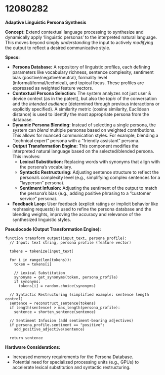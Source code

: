 # 12080282

**Adaptive Linguistic Persona Synthesis**

**Concept:** Extend contextual language processing to synthesize and dynamically apply ‘linguistic personas’ to the interpreted natural language. This moves beyond simply *understanding* the input to actively *modifying* the output to reflect a desired communicative style.

**Specs:**

*   **Persona Database:** A repository of linguistic profiles, each defining parameters like vocabulary richness, sentence complexity, sentiment bias (positive/negative/neutral), formality level (informal/formal/technical), and topical focus. These profiles are expressed as weighted feature vectors.
*   **Contextual Persona Selection:** The system analyzes not just user & device context (as in the patent), but also the *topic* of the conversation and the *intended audience* (determined through previous interactions or explicitly specified).  A similarity metric (cosine similarity, Euclidean distance) is used to identify the most appropriate persona from the database.
*   **Dynamic Persona Blending:** Instead of selecting a single persona, the system can *blend* multiple personas based on weighted contributions. This allows for nuanced communication styles.  For example, blending a “technical expert” persona with a “friendly assistant” persona.
*   **Output Transformation Engine:** This component modifies the interpreted natural language based on the selected/blended persona. This involves:
    *   **Lexical Substitution:** Replacing words with synonyms that align with the persona’s vocabulary.
    *   **Syntactic Restructuring:** Adjusting sentence structure to reflect the persona’s complexity level (e.g., simplifying complex sentences for a “layperson” persona).
    *   **Sentiment Infusion:**  Adjusting the sentiment of the output to match the persona’s bias (e.g., adding positive phrasing to a “customer service” persona).
*   **Feedback Loop:** User feedback (explicit ratings or implicit behavior like rephrasing requests) is used to refine the persona database and the blending weights, improving the accuracy and relevance of the synthesized linguistic styles.

**Pseudocode (Output Transformation Engine):**

```
function transform_output(input_text, persona_profile):
  // Input: text string, persona profile (feature vector)

  tokens = tokenize(input_text)

  for i in range(len(tokens)):
    token = tokens[i]

    // Lexical Substitution
    synonyms = get_synonyms(token, persona_profile)
    if synonyms:
      tokens[i] = random.choice(synonyms)

  // Syntactic Restructuring (simplified example: sentence length control)
  sentence = reconstruct_sentence(tokens)
  if length(sentence) > max_length(persona_profile):
    sentence = shorten_sentence(sentence)

  // Sentiment Infusion (add sentiment-bearing adjectives)
  if persona_profile.sentiment == "positive":
    add_positive_adjective(sentence)

  return sentence
```

**Hardware Considerations:**

*   Increased memory requirements for the Persona Database.
*   Potential need for specialized processing units (e.g., GPUs) to accelerate lexical substitution and syntactic restructuring.